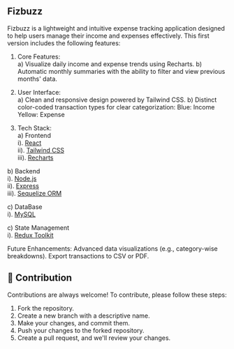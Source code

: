 ## Fizbuzz 
Fizbuzz is a lightweight and intuitive expense tracking application designed to help users manage their income and expenses effectively. This first version includes the following features:

1. Core Features:<br>
    a) Visualize daily income and expense trends using Recharts.
    b) Automatic monthly summaries with the ability to filter and view previous months' data.

2. User Interface:<br>
    a) Clean and responsive design powered by Tailwind CSS.
    b) Distinct color-coded transaction types for clear categorization:
       Blue: Income
       Yellow: Expense

3. Tech Stack:<br>
a) Frontend <br>
    i). [React](https://react.dev)<br>
    ii). [Tailwind CSS](https://tailwindcss.com)<br>
    iii). [Recharts](https://recharts.org/en-US)<br>

b) Backend<br>
    i). [Node.js](https://nodejs.org/en)<br>
    ii). [Express](https://expressjs.com)<br>
    iii). [Sequelize ORM](https://sequelize.org)<br>

c) DataBase<br>
    i). [MySQL](https://www.mysql.com)<br>

c) State Management<br>
    i). [Redux Toolkit](https://redux-toolkit.js.org/)

Future Enhancements:
Advanced data visualizations (e.g., category-wise breakdowns).
Export transactions to CSV or PDF.

## 🙌 Contribution

Contributions are always welcome! To contribute, please follow these steps:

1. Fork the repository.
2. Create a new branch with a descriptive name.
3. Make your changes, and commit them.
4. Push your changes to the forked repository.
5. Create a pull request, and we'll review your changes.

